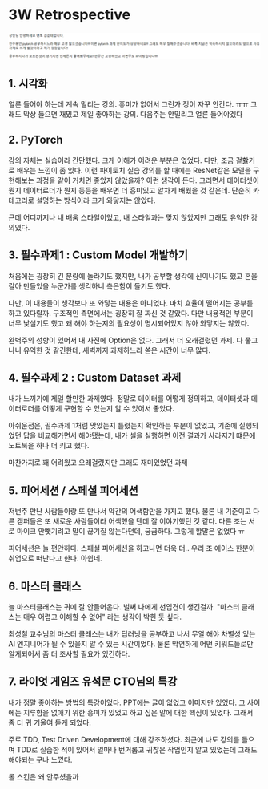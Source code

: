 # 3W Retrospective

![](../../../.gitbook/assets/image%20%281104%29.png)

## 1. 시각화

얼른 들어야 하는데 계속 밀리는 강의. 흥미가 없어서 그런가 정이 자꾸 안간다. ㅠㅠ 그래도 막상 들으면 재밌고 제일 좋아하는 강의. 다음주는 안밀리고 얼른 들어야겠다



## 2. PyTorch

강의 자체는 실습이라 간단했다. 크게 이해가 어려운 부분은 없었다. 다만, 조금 겉핧기로 배우는 느낌이 좀 있다. 이런 파이토치 실습 강의를 할 때에는 ResNet같은 모델을 구현해보는 과정을 같이 거치면 좋았지 않았을까? 이런 생각이 든다. 그러면서 데이터셋이 뭔지 데이터로더가 뭔지 등등을 배우면 더 흥미있고 알차게 배웠을 것 같은데. 단순히 카테고리로 설명하는 방식이라 크게 와닿지는 않았다.

근데 어디까지나 내 배움 스타일이었고, 내 스타일과는 맞지 않았지만 그래도 유익한 강의였다.



## 3. 필수과제1 : Custom Model 개발하기

처음에는 굉장히 긴 분량에 놀라기도 했지만, 내가 공부할 생각에 신이나기도 했고 혼을 갈아 만들었을 누군가를 생각하니 측은함이 들기도 했다.

다만, 이 내용들이 생각보다 또 와닿는 내용은 아니었다. 마치 효율이 떨어지는 공부를 하고 있다랄까. 구조적인 측면에서는 굉장히 잘 짜신 것 같았다. 다만 내용적인 부분이 너무 낯설기도 했고 왜 해야 하는지의 필요성이 명시되어있지 않아 와닿지는 않았다.

완벽주의 성향이 있어서 내 사전에 Option은 없다. 그래서 더 오래걸렸던 과제. 다 풀고 나니 유익한 것 같긴한데, 새벽까지 과제하느라 쏟은 시간이 너무 많다.



## 4. 필수과제 2 : Custom Dataset 과제

내가 느끼기에 제일 할만한 과제였다. 정말로 데이터를 어떻게 정의하고, 데이터셋과 데이터로더를 어떻게 구현할 수 있는지 알 수 있어서 좋았다.

아쉬운점은, 필수과제 1처럼 맞았는지 틀렸는지 확인하는 부분이 없었고, 기존에 실행되었던 답을 비교해가면서 해야됐는데, 내가 셀을 실행하면 이전 결과가 사라지기 떄문에 노트북을 하나 더 키고 했다.

마찬가지로 꽤 어려웠고 오래걸렸지만 그래도 재미있었던 과제



## 5. 피어세션 / 스페셜 피어세션

저번주 만난 사람들이랑 또 만나서 약간의 어색함만을 가지고 했다. 물론 내 기준이고 다른 캠퍼들은 또 새로운 사람들이라 어색했을 텐데 잘 이야기했던 것 같다. 다른 조는 서로 마이크 안뺏기려고 말이 끊기질 않는다던데, 궁금하다. 그렇게 할말은 없었다 ㅠ

피어세션은 늘 편안하다. 스페셜 피어세션을 하고나면 더욱 더.. 우리 조 에이스 한분이 취업으로 떠난다고 한다. 아쉽네.



## 6. 마스터 클래스

늘 마스터클래스는 귀에 잘 안들어온다. 벌써 나에게 선입견이 생긴걸까. "마스터 클래스는 매우 어렵고 이해할 수 없어" 라는 생각이 박힌 듯 싶다.

최성철 교수님의 마스터 클래스는 내가 딥러닝을 공부하고 나서 무얼 해야 차별성 있는 AI 엔지니어가 될 수 있을지 알 수 있는 시간이었다. 물론 막연하게 어떤 키워드들로만 알게되어서 좀 더 조사할 필요가 있긴하다.



## 7.  **라이엇 게임즈 유석문 CTO님의 특강**

내가 정말 좋아하는 방법의 특강이었다. PPT에는 글이 없었고 이미지만 있었다. 그 사이에는 지루함을 없애기 위한 흥미가 있었고 하고 싶은 말에 대한 핵심이 있었다. 그래서 좀 더 귀 기울여 듣게 되었다.

주로 TDD, Test Driven Development에 대해 강조하셨다. 최근에 나도 강의를 들으며 TDD로 실습한 적이 있어서 얼마나 번거롭고 귀찮은 작업인지 알고 있었는데 그래도 해야되는 구나 느꼈다.

롤 스킨은 왜 안주셨을까



## 

